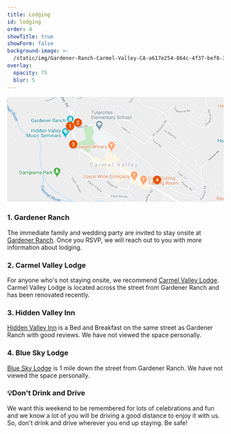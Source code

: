 ```yaml
---
title: Lodging
id: lodging
order: 4
showTitle: true
showForm: false
background-image: >-
  /static/img/Gardener-Ranch-Carmel-Valley-CA-a617e254-864c-4f37-bef8-3db5a2f7838c-97450e389c42885476f1fbe9bc5bca5a.jpg
overlay:
  opacity: 75
  blur: 5
---
```

[![Lodging options](/static/img/map-lodging.png)](https://www.google.com/maps/d/viewer?mid=14q8eMzZWvkXJdxF6iSPgz1wd3Rtvcvw4&hl=en&ll=36.481244851622705%2C-121.73278595&z=15)

### 1. Gardener Ranch

The immediate family and wedding party are invited to stay onsite at [Gardener Ranch](https://www.gardenerranch.com/weddings-accommodations.htm).  Once you RSVP, we will reach out to you with more information about lodging.

### 2. Carmel Valley Lodge

For anyone who's not staying onsite, we recommend [Carmel Valley Lodge](https://www.valleylodge.com/?utm_source=google&utm_medium=GMB).  Carmel Valley Lodge is located across the street from Gardener Ranch and has been renovated recently.

### 3. Hidden Valley Inn

[Hidden Valley Inn](https://visithiddenvalleyinn.com/) is a Bed and Breakfast on the same street as Gardener Ranch with good reviews.  We have not viewed the space personally.

### 4. Blue Sky Lodge

[Blue Sky Lodge](https://blueskylodge.com/) is 1 mile down the street from Gardener Ranch.  We have not viewed the space personally.

### 💡Don't Drink and Drive

We want this weekend to be remembered for lots of celebrations and fun and we know a lot of you will be driving a good distance to enjoy it with us.  So, don't drink and drive wherever you end up staying.  Be safe!
